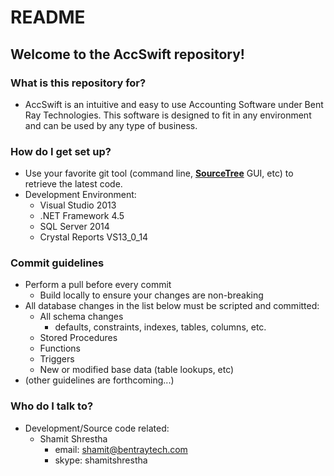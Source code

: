 # README #

## Welcome to the **AccSwift** repository! 

### What is this repository for? ###

* AccSwift is an intuitive and easy to use Accounting Software under Bent Ray Technologies. This software is designed to fit in any environment and can be used by any type of business.

### How do I get set up? ###

* Use your favorite git tool (command line, [**SourceTree**](http://www.sourcetreeapp.com/) GUI, etc) to retrieve the latest code.
* Development Environment:
	* Visual Studio 2013
	* .NET Framework 4.5
	* SQL Server 2014
	* Crystal Reports VS13_0_14

### Commit guidelines ###

* Perform a pull before every commit
	* Build locally to ensure your changes are non-breaking
* All database changes in the list below must be scripted and committed:
	* All schema changes
		* defaults, constraints, indexes, tables, columns, etc.
	* Stored Procedures
	* Functions
	* Triggers
	* New or modified base data (table lookups, etc)
* (other guidelines are forthcoming...)

### Who do I talk to? ###

* Development/Source code related:
	* Shamit Shrestha
		* email: shamit@bentraytech.com
		* skype: shamitshrestha